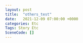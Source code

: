 ```yaml
---
layout: post
title:  "others_test"
date:   2021-12-09 07:00:00 +0000
categories: Etc
Tags: Story Etc
SceneCode: []
---
```

